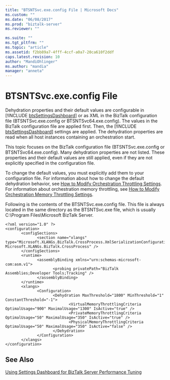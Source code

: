 ```yaml
---
title: "BTSNTSvc.exe.config File | Microsoft Docs"
ms.custom: ""
ms.date: "06/08/2017"
ms.prod: "biztalk-server"
ms.reviewer: ""

ms.suite: ""
ms.tgt_pltfrm: ""
ms.topic: "article"
ms.assetid: f2bb89a7-4fff-4ccf-a0a7-20ca610f2ddf
caps.latest.revision: 10
author: "MandiOhlinger"
ms.author: "mandia"
manager: "anneta"
---
```

# BTSNTSvc.exe.config File
Dehydration properties and their default values are configurable in [!INCLUDE [btsSettingsDashboard](../includes/btssettingsdashboard-md.md)] or as XML in the BizTalk configuration file (BTSNTSvc.exe.config or BTSNTSvc64.exe.config). The values in the BizTalk configuration file are applied first. Then, the [!INCLUDE [btsSettingsDashboard](../includes/btssettingsdashboard-md.md)] settings are applied. The dehydration properties are read when all host instances containing an orchestration start.  
  
 This topic focuses on the BizTalk configuration file (BTSNTSvc.exe.config or BTSNTSvc64.exe.config). Many dehydration properties are not listed. These properties and their default values are still applied, even if they are not explicitly specified in the configuration file.  
  
 To change the default values, you must explicitly add them to your configuration file. For information about how to change the default dehydration behavior, see [How to Modify Orchestration Throttling Settings](../core/how-to-modify-orchestration-throttling-settings.md). For information about orchestration memory throttling, see [How to Modify Orchestration Memory Throttling Settings](../core/how-to-modify-orchestration-memory-throttling-settings.md).  
  
 Following is the contents of the BTSNTSvc.exe.config file. This file is always located in the same directory as the BTSNTSvc.exe file, which is usually C:\Program Files\Microsoft BizTalk Server.  
  
```  
<?xml version="1.0" ?>  
<configuration>  
       <configSections>  
              <section name="xlangs" type="Microsoft.XLANGs.BizTalk.CrossProcess.XmlSerializationConfigurationSectionHandler, Microsoft.XLANGs.BizTalk.CrossProcess" />  
       </configSections>  
       <runtime>  
              <assemblyBinding xmlns="urn:schemas-microsoft-com:asm.v1">  
                     <probing privatePath="BizTalk Assemblies;Developer Tools;Tracking" />  
              </assemblyBinding>  
       </runtime>  
       <xlangs>  
              <Configuration>  
                     <Dehydration MaxThreshold="1800" MinThreshold="1" ConstantThreshold="-1">  
                            <VirtualMemoryThrottlingCriteria OptimalUsage="900" MaximalUsage="1300" IsActive="true" />  
                            <PrivateMemoryThrottlingCriteria OptimalUsage="50" MaximalUsage="350" IsActive="true" />  
                            <PhysicalMemoryThrottlingCriteria OptimalUsage="50" MaximalUsage="350" IsActive="false" />  
                     </Dehydration>  
              </Configuration>  
       </xlangs>  
</configuration>  
```  
  
## See Also  
 [Using Settings Dashboard for BizTalk Server Performance Tuning](../core/using-settings-dashboard-for-biztalk-server-performance-tuning.md)